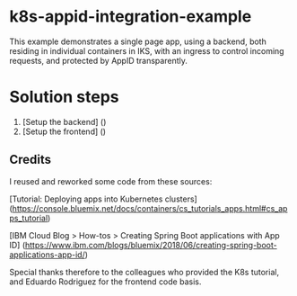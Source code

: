 # k8s-appid-integration-example
This example demonstrates a single page app, using a backend, both residing in individual containers in IKS, with an ingress to control incoming requests, and protected by AppID transparently.

# Solution steps
1. [Setup the backend] ()
1. [Setup the frontend] ()

## Credits
I reused and reworked some code from these sources:

[Tutorial: Deploying apps into Kubernetes clusters] (https://console.bluemix.net/docs/containers/cs_tutorials_apps.html#cs_apps_tutorial)

[IBM Cloud Blog > How-tos > Creating Spring Boot applications with App ID] (https://www.ibm.com/blogs/bluemix/2018/06/creating-spring-boot-applications-app-id/)

Special thanks therefore to the colleagues who provided the K8s tutorial, and Eduardo Rodriguez for the frontend code basis.
